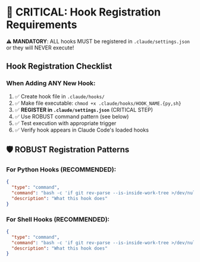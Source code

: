 # 🚨 CRITICAL: Hook Registration Requirements

**⚠️ MANDATORY**: ALL hooks MUST be registered in `.claude/settings.json` or they will NEVER execute!

## Hook Registration Checklist

### When Adding ANY New Hook:
1. ✅ Create hook file in `.claude/hooks/`
2. ✅ Make file executable: `chmod +x .claude/hooks/HOOK_NAME.{py,sh}`
3. ✅ **REGISTER in `.claude/settings.json`** (CRITICAL STEP)
4. ✅ Use ROBUST command pattern (see below)
5. ✅ Test execution with appropriate trigger
6. ✅ Verify hook appears in Claude Code's loaded hooks

## 🛡️ ROBUST Registration Patterns

### For Python Hooks (RECOMMENDED):
```json
{
  "type": "command",
  "command": "bash -c 'if git rev-parse --is-inside-work-tree >/dev/null 2>&1; then ROOT=$(git rev-parse --show-toplevel); [ -x "$ROOT/.claude/hooks/HOOK_NAME.py" ] && python3 "$ROOT/.claude/hooks/HOOK_NAME.py"; fi; exit 0'",
  "description": "What this hook does"
}
```

### For Shell Hooks (RECOMMENDED):
```json
{
  "type": "command",
  "command": "bash -c 'if git rev-parse --is-inside-work-tree >/dev/null 2>&1; then ROOT=$(git rev-parse --show-toplevel); [ -x "$ROOT/.claude/hooks/HOOK_NAME.sh" ] && exec "$ROOT/.claude/hooks/HOOK_NAME.sh"; fi; exit 0'",
  "description": "What this hook does"
}
```